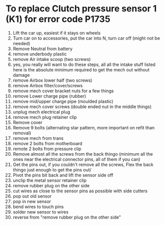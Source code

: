 # To replace Clutch pressure sensor 1 (K1) for error code P1735 

1. Lift the car up, easiest if it stays on wheels
1. Turn car on to accessories, put the car into N, turn car off (might not be needed)
1. Remove Neutral from battery
1. remove underbody plastic
1. remove Air intake scoop (two screws)
  1. yes, you really will want to do these steps, all all the intake stuff listed here is the absolute minimum required to get the mech out without damage
1. remove Airbox lower half (two screws)
1. remove Airbox filter/cover/screws
1. remove mech cover bracket nuts for a few things
1. remove Lower charge pipe (rubber)
1. remove mid/upper charge pipe (moulded plastic)
1. remove mech cover screws (double ended nut in the middle things)
1. unplug mech electrical plug
1. remove mech plug retainer clip
1. Remove cover
1. Remove 9 bolts (alternating star pattern, more important on refit than removal)
1. remove mech from trans
1. remove 2 bolts from motherboard
1. remote 2 bolts from pressure clip
1. Remove almost all the screws from the back thingo (minimum all the ones near the electrical connector pins, all of them if you can)
1. Get the pins out, if you couldn't remove all the screws, Flex the back thingo just enough to get the pins out/
1. Pivot the pins bit back and lift the sensor side off
1. unclip the metal sensor retainer clip
1. remove rubber plug on the other side
1. cut wires as close to the sensor pins as possible with side cutters
1. pop out old sensor
1. pop in new sensor
1. bend wires to touch pins
1. solder new sensor to wires
1. reverse from "remove rubber plug on the other side"
